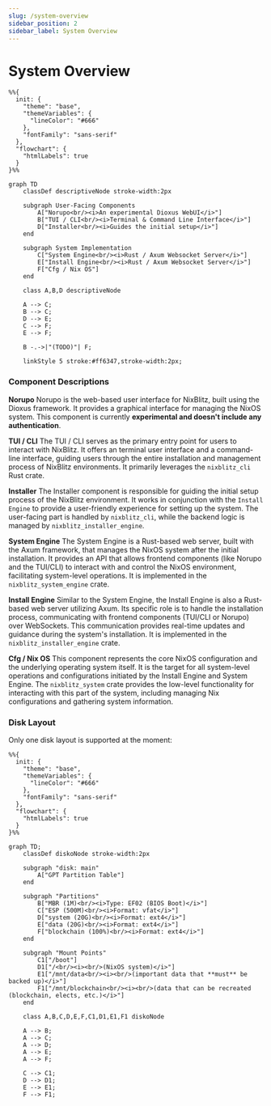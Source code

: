 ```yaml
---
slug: /system-overview
sidebar_position: 2
sidebar_label: System Overview
---
```


# System Overview

```mermaid
%%{
  init: {
    "theme": "base",
    "themeVariables": {
      "lineColor": "#666"
    },
    "fontFamily": "sans-serif"
  },
  "flowchart": {
    "htmlLabels": true
  }
}%%

graph TD
    classDef descriptiveNode stroke-width:2px

    subgraph User-Facing Components
        A["Norupo<br/><i>An experimental Dioxus WebUI</i>"]
        B["TUI / CLI<br/><i>Terminal & Command Line Interface</i>"]
        D["Installer<br/><i>Guides the initial setup</i>"]
    end

    subgraph System Implementation
        C["System Engine<br/><i>Rust / Axum Websocket Server</i>"]
        E["Install Engine<br/><i>Rust / Axum Websocket Server</i>"]
        F["Cfg / Nix OS"]
    end

    class A,B,D descriptiveNode

    A --> C;
    B --> C;
    D --> E;
    C --> F;
    E --> F;

    B -.->|"(TODO)"| F;

    linkStyle 5 stroke:#ff6347,stroke-width:2px;
```

### Component Descriptions

**Norupo**
Norupo is the web-based user interface for NixBlitz, built using the Dioxus framework. It provides a graphical interface for managing the NixOS system. This component is currently **experimental and doesn't include any authentication**.

**TUI / CLI**
The TUI / CLI serves as the primary entry point for users to interact with NixBlitz. It offers an terminal user interface and a command-line interface, guiding users through the entire installation and management process of NixBlitz environments. It primarily leverages the `nixblitz_cli` Rust crate.

**Installer**
The Installer component is responsible for guiding the initial setup process of the NixBlitz environment. It works in conjunction with the `Install Engine` to provide a user-friendly experience for setting up the system. The user-facing part is handled by `nixblitz_cli`, while the backend logic is managed by `nixblitz_installer_engine`.

**System Engine**
The System Engine is a Rust-based web server, built with the Axum framework, that manages the NixOS system after the initial installation. It provides an API that allows frontend components (like Norupo and the TUI/CLI) to interact with and control the NixOS environment, facilitating system-level operations. It is implemented in the `nixblitz_system_engine` crate.

**Install Engine**
Similar to the System Engine, the Install Engine is also a Rust-based web server utilizing Axum. Its specific role is to handle the installation process, communicating with frontend components (TUI/CLI or Norupo) over WebSockets. This communication provides real-time updates and guidance during the system's installation. It is implemented in the `nixblitz_installer_engine` crate.

**Cfg / Nix OS**
This component represents the core NixOS configuration and the underlying operating system itself. It is the target for all system-level operations and configurations initiated by the Install Engine and System Engine. The `nixblitz_system` crate provides the low-level functionality for interacting with this part of the system, including managing Nix configurations and gathering system information.

### Disk Layout
Only one disk layout is supported at the moment:
```mermaid
%%{
  init: {
    "theme": "base",
    "themeVariables": {
      "lineColor": "#666"
    },
    "fontFamily": "sans-serif"
  },
  "flowchart": {
    "htmlLabels": true
  }
}%%

graph TD;
    classDef diskoNode stroke-width:2px

    subgraph "disk: main"
        A["GPT Partition Table"]
    end

    subgraph "Partitions"
        B["MBR (1M)<br/><i>Type: EF02 (BIOS Boot)</i>"]
        C["ESP (500M)<br/><i>Format: vfat</i>"]
        D["system (20G)<br/><i>Format: ext4</i>"]
        E["data (20G)<br/><i>Format: ext4</i>"]
        F["blockchain (100%)<br/><i>Format: ext4</i>"]
    end

    subgraph "Mount Points"
        C1["/boot"]
        D1["/<br/><i><br/>(NixOS system)</i>"]
        E1["/mnt/data<br/><i><br/>(important data that **must** be backed up)</i>"]
        F1["/mnt/blockchain<br/><i><br/>(data that can be recreated (blockchain, elects, etc.)</i>"]
    end

    class A,B,C,D,E,F,C1,D1,E1,F1 diskoNode

    A --> B;
    A --> C;
    A --> D;
    A --> E;
    A --> F;

    C --> C1;
    D --> D1;
    E --> E1;
    F --> F1;
```
